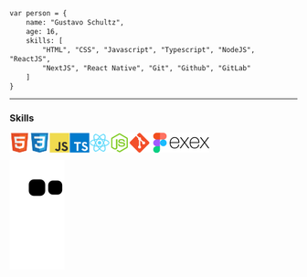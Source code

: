 
```JS

var person = {
    name: "Gustavo Schultz",
    age: 16,
    skills: [
        "HTML", "CSS", "Javascript", "Typescript", "NodeJS", "ReactJS",
        "NextJS", "React Native", "Git", "Github", "GitLab"
    ]
}

```

---

 <!--  
<div>
  <a href="https://github.com/Gultzz">
  <img height="180em" src="https://github-readme-stats.vercel.app/api?username=Gultzz&show_icons=true&theme=radical&include_all_commits=true&count_private=true&icon_color=fd418d"/>
  <img height="180em" src="https://github-readme-stats.vercel.app/api/top-langs/?username=Gultzz&layout=compact&langs_count=7&theme=radical"/>
</div>
-->
    
### Skills

<img align="left" alt="Gultzz-React" width="35px" src="https://raw.githubusercontent.com/devicons/devicon/master/icons/html5/html5-original.svg">
<img align="left" alt="Gultzz-React" width="35px"src="https://raw.githubusercontent.com/devicons/devicon/master/icons/css3/css3-original.svg">
<img align="left" alt="Gultzz-React" width="35px" src="https://raw.githubusercontent.com/devicons/devicon/master/icons/javascript/javascript-original.svg">
    <img align="left" alt="Gultzz-Git" width="35px" src="https://raw.githubusercontent.com/devicons/devicon/master/icons/typescript/typescript-original.svg">
<img align="left" alt="Gultzz-React" width="35px" src="https://raw.githubusercontent.com/devicons/devicon/master/icons/react/react-original.svg">
    <img align="left" alt="Gultzz-Node" width="35px" src="https://raw.githubusercontent.com/devicons/devicon/master/icons/nodejs/nodejs-original.svg">
<img align="left" alt="Gultzz-Git" width="35px" src="https://raw.githubusercontent.com/devicons/devicon/master/icons/git/git-original.svg">

<!-- <img align="left" alt="Gultzz-React" width="35px" src="https://cdn.jsdelivr.net/gh/devicons/devicon/icons/github/github-white-original.svg"> -->
<!-- <img align="left" alt="Gultzz-React" width="35px" src="https://cdn.jsdelivr.net/gh/devicons/devicon/icons/vscode/vscode-original.svg"> -->
<img align="left" alt="Gultzz-React" width="35px" src="https://raw.githubusercontent.com/devicons/devicon/master/icons/figma/figma-original.svg">
<img align="left" alt="Gultzz-Express" width="35px" src="https://raw.githubusercontent.com/devicons/devicon/master/icons/express/express-original.svg">
<img align="left" alt="Gultzz-" width="35px" src="https://raw.githubusercontent.com/devicons/devicon/master/icons/express/express-original.svg">
<br><br>


<!-- ### Estudando -->

    
 ![Snake animation](https://github.com/gultzz/gultzz/blob/output/github-contribution-grid-snake.svg)
 
 
